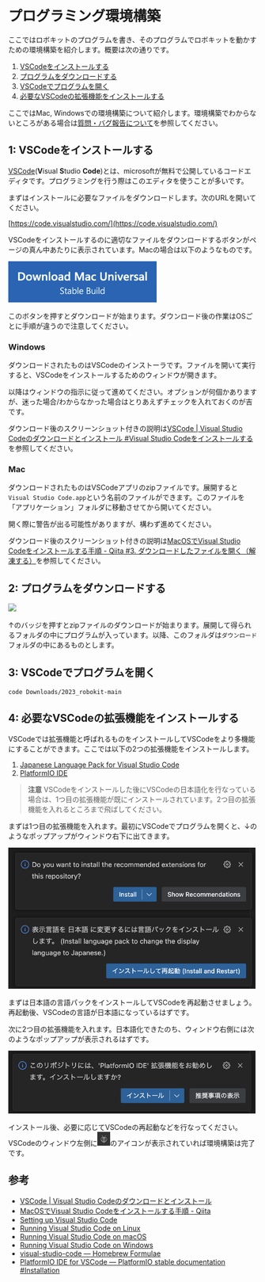 # プログラミング環境構築

ここではロボキットのプログラムを書き、そのプログラムでロボキットを動かすための環境構築を紹介します。概要は次の通りです。

<!-- no toc -->
1. [VSCodeをインストールする](#1-vscodeをインストールする)
2. [プログラムをダウンロードする](#2-プログラムをダウンロードする)
3. [VSCodeでプログラムを開く](#3-vscodeでプログラムを開く)
4. [必要なVSCodeの拡張機能をインストールする](#4-必要なvscodeの拡張機能をインストールする)

ここではMac, Windowsでの環境構築について紹介します。環境構築でわからないところがある場合は[質問・バグ報告について](./08-contributing.md)を参照してください。

## 1: VSCodeをインストールする

[VSCode](https://code.visualstudio.com/)(**V**isual **S**tudio **Code**)とは、microsoftが無料で公開しているコードエディタです。プログラミングを行う際はこのエディタを使うことが多いです。

まずはインストールに必要なファイルをダウンロードします。次のURLを開いてください。

[https://code.visualstudio.com/](https://code.visualstudio.com/)

VSCodeをインストールするのに適切なファイルをダウンロードするボタンがページの真ん中あたりに表示されています。Macの場合は以下のようなものです。

<img src="./assets/vscode-download-button-mac.png" style="max-width: 300px;">

このボタンを押すとダウンロードが始まります。ダウンロード後の作業はOSごとに手順が違うので注意してください。

### Windows

ダウンロードされたものはVSCodeのインストーラです。ファイルを開いて実行すると、VSCodeをインストールするためのウィンドウが開きます。

以降はウィンドウの指示に従って進めてください。オプションが何個かありますが、迷った場合/わからなかった場合はとりあえずチェックを入れておくのが吉です。

ダウンロード後のスクリーンショット付きの説明は[VSCode | Visual Studio Codeのダウンロードとインストール #Visual Studio Codeをインストールする](https://www.javadrive.jp/vscode/install/index1.html#section2)を参照してください。

### Mac

ダウンロードされたものはVSCodeアプリのzipファイルです。展開すると`Visual Studio Code.app`という名前のファイルができます。このファイルを「アプリケーション」フォルダに移動させてから開いてください。

開く際に警告が出る可能性がありますが、構わず進めてください。

ダウンロード後のスクリーンショット付きの説明は[MacOSでVisual Studio Codeをインストールする手順 - Qiita #3. ダウンロードしたファイルを開く（解凍する）](https://qiita.com/watamura/items/51c70fbb848e5f956fd6#3-%E3%83%80%E3%82%A6%E3%83%B3%E3%83%AD%E3%83%BC%E3%83%89%E3%81%97%E3%81%9F%E3%83%95%E3%82%A1%E3%82%A4%E3%83%AB%E3%82%92%E9%96%8B%E3%81%8F%E8%A7%A3%E5%87%8D%E3%81%99%E3%82%8B)を参照してください。

## 2: プログラムをダウンロードする

[![](https://img.shields.io/badge/ダウンロードはこちら📥%20-%234f88d1.svg?style=for-the-badge&logoColor=black)](https://github.com/rogy-AquaLab/2023_robokit/archive/refs/heads/main.zip)

↑のバッジを押すとzipファイルのダウンロードが始まります。展開して得られるフォルダの中にプログラムが入っています。以降、このフォルダは`ダウンロード`フォルダの中にあるものとします。

## 3: VSCodeでプログラムを開く

```shell
code Downloads/2023_robokit-main
```

## 4: 必要なVSCodeの拡張機能をインストールする

VSCodeでは拡張機能と呼ばれるものをインストールしてVSCodeをより多機能にすることができます。ここでは以下の2つの拡張機能をインストールします。

1. [Japanese Language Pack for Visual Studio Code](https://marketplace.visualstudio.com/items?itemName=MS-CEINTL.vscode-language-pack-ja)
2. [PlatformIO IDE](https://marketplace.visualstudio.com/items?itemName=platformio.platformio-ide)

> **注意**
> VSCodeをインストールした後にVSCodeの日本語化を行なっている場合は、1つ目の拡張機能が既にインストールされています。2つ目の拡張機能を入れるところまで飛ばしてください。

まずは1つ目の拡張機能を入れます。最初にVSCodeでプログラムを開くと、↓のようなポップアップがウィンドウ右下に出てきます。

<img src="./assets/vscode-extension-instruction1.png" style="max-width: 500px">

まずは日本語の言語パックをインストールしてVSCodeを再起動させましょう。再起動後、VSCodeの言語が日本語になっているはずです。

次に2つ目の拡張機能を入れます。日本語化できたのち、ウィンドウ右側には次のようなポップアップが表示されるはずです。

<img src="./assets/vscode-extension-instruction2.png" style="max-width: 500px">

インストール後、必要に応じてVSCodeの再起動などを行なってください。VSCodeのウィンドウ左側に<img src="./assets/vscode-platformio-icon.png" style="height: 2em;">のアイコンが表示されていれば環境構築は完了です。

## 参考

- [VSCode | Visual Studio Codeのダウンロードとインストール](https://www.javadrive.jp/vscode/install/index1.html)
- [MacOSでVisual Studio Codeをインストールする手順 - Qiita](https://qiita.com/watamura/items/51c70fbb848e5f956fd6)
- [Setting up Visual Studio Code](https://code.visualstudio.com/docs/setup/setup-overview)
- [Running Visual Studio Code on Linux](https://code.visualstudio.com/docs/setup/linux)
- [Running Visual Studio Code on macOS](https://code.visualstudio.com/docs/setup/mac)
- [Running Visual Studio Code on Windows](https://code.visualstudio.com/docs/setup/windows)
- [visual-studio-code — Homebrew Formulae](https://formulae.brew.sh/cask/visual-studio-code)
- [PlatformIO IDE for VSCode — PlatformIO stable documentation #Installation](https://docs.platformio.org/en/stable/integration/ide/vscode.html#installation)
